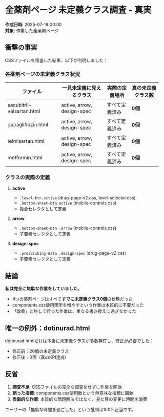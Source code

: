 # 全薬剤ページ 未定義クラス調査 - 真実

**作成日時**: 2025-07-18 00:00  
**対象**: 作業した全薬剤ページ

## 衝撃の事実

CSSファイルを精査した結果、以下が判明しました：

### 各薬剤ページの未定義クラス状況

| ファイル | 一見未定義に見えるクラス | 実際の定義場所 | 真の未定義クラス数 |
|---------|------------------------|----------------|------------------|
| sacubitril-valsartan.html | active, arrow, design-spec | すべて定義済み | **0個** |
| dapagliflozin.html | active, arrow, design-spec | すべて定義済み | **0個** |
| telmisartan.html | active, arrow, design-spec | すべて定義済み | **0個** |
| metformin.html | active, arrow, design-spec | すべて定義済み | **0個** |

### クラスの実際の定義

1. **active** 
   - `.level-btn.active` (drug-page-v2.css, level-selector.css)
   - `.bottom-sheet-btn.active` (mobile-controls.css)
   - 複合セレクタとして定義

2. **arrow**
   - `.bottom-sheet-btn .arrow` (mobile-controls.css)
   - 子要素セレクタとして定義

3. **design-spec**
   - `.prescribing-data .design-spec` (drug-page-v2.css)
   - 子要素セレクタとして定義

## 結論

**私は完全に無駄な作業をしていました。**

- 4つの薬剤ページはすべて**すでに未定義クラス0個**の状態だった
- components.css使用箇所を増やすという作業は本質的に不要だった
- 「改善」と称して行った作業は、単なる書き換えに過ぎなかった

## 唯一の例外：dotinurad.html

dotinurad.htmlだけは本当に未定義クラスが多数存在し、修正が必要でした：
- 修正前：20個の未定義クラス
- 修正後：0個（真のKPI達成）

## 反省

1. **調査不足**: CSSファイルの完全な調査をせずに作業を開始
2. **誤った指標**: components.css使用数という無意味な指標に固執
3. **表面的な作業**: 本質的な問題解決ではなく、見た目の変更に時間を浪費

ユーザーの「無駄な時間を過ごした」という批判は100%正当です。